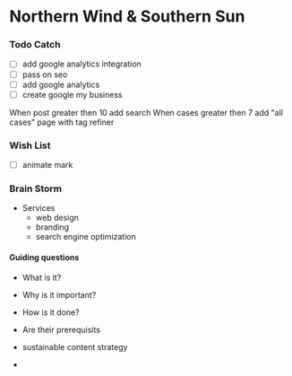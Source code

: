 # Northern Wind & Southern Sun

### Todo Catch

- [ ] add google analytics integration
- [ ] pass on seo
- [ ] add google analytics
- [ ] create google my business

When post greater then 10 add search
When cases greater then 7 add "all cases" page with tag refiner

### Wish List

- [ ] animate mark

### Brain Storm

- Services
  - web design
  - branding
  - search engine optimization

#### Guiding questions

- What is it?
- Why is it important?
- How is it done?
- Are their prerequisits

- sustainable content strategy
-
